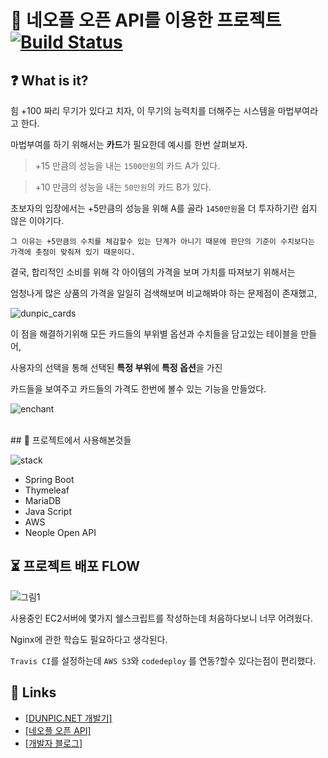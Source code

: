 # 📜 네오플 오픈 API를 이용한 프로젝트 [![Build Status](https://travis-ci.org/jihunhong/dunpic.svg?branch=master)](https://travis-ci.org/jihunhong/dunpic)

## ❓ What is it?

힘 +100 짜리 무기가 있다고 치자,  이 무기의 능력치를 더해주는 시스템을 마법부여라고 한다.

마법부여를 하기 위해서는 **카드**가 필요한데 예시를 한번 살펴보자.

>+15 만큼의 성능을 내는 `1500만원`의 카드 A가 있다.

>+10 만큼의 성능을 내는 `50만원`의 카드 B가 있다.

초보자의 입장에서는 +5만큼의 성능을 위해 A를 골라 `1450만원`을 더 투자하기란 쉽지 않은 이야기다.


`그 이유는 +5만큼의 수치를 체감할수 있는 단계가 아니기 때문에 판단의 기준이 수치보다는 가격에 촛점이 맞춰져 있기 때문이다.`


결국, 합리적인 소비를 위해 각 아이템의 가격을 보며 가치를 따져보기 위해서는

엄청나게 많은 상품의 가격을 일일히 검색해보며 비교해봐야 하는 문제점이 존재했고,

![dunpic_cards](https://i.imgur.com/zdZSHjH.png)


이 점을 해결하기위해 모든 카드들의 부위별 옵션과 수치들을 담고있는 테이블을 만들어,

사용자의 선택을 통해 선택된 **특정 부위**에 **특정 옵션**을 가진

카드들을 보여주고 카드들의 가격도 한번에 볼수 있는 기능을 만들었다.

![enchant](https://i.imgur.com/u2adZ9y.gif)

<br>
## 📁 프로젝트에서 사용해본것들

![stack](https://i.imgur.com/1QnuNiV.png)

- Spring Boot
- Thymeleaf
- MariaDB
- Java Script
- AWS
- Neople Open API

## ⏳ 프로젝트 배포 FLOW
![그림1](https://i.imgur.com/JNb2Tsp.png)

사용중인 EC2서버에 몇가지 쉘스크립트를 작성하는데 처음하다보니 너무 어려웠다.

Nginx에 관한 학습도 필요하다고 생각된다.

`Travis CI`를 설정하는데 `AWS S3`와 `codedeploy` 를 연동?할수 있다는점이 편리했다.

## 🔗 Links

- [[DUNPIC.NET 개발기]](https://jihunhong.github.io/11/22/dunpic.net-%EA%B0%9C%EB%B0%9C%EA%B8%B0/)
- [[네오플 오픈 API]](https://developers.neople.co.kr/)
- [[개발자 블로그]](https://jihunhong.github.io/)
